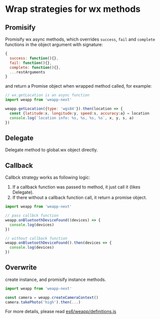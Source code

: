 # Wrap strategies for wx methods

## Promisify

Promisify wx async methods, which overrides `success`, `fail` and `complete` functions in the object argument with signature:

```js
{
  success: function(){},
  fail: function(){},
  complete: function(){},
  ...restArguments
}
```

and return a Promise object when wrapped method called, for example:

```js
// wx.getLocation is an async function
import weapp from 'weapp-next'

weapp.getLocation({type: 'wgs84'}).then(location => {
  const {latitude:x, longitude:y, speed:s, accuracy:a} = location
  console.log(`location info: %s, %s, %s, %s`, x, y, s, a)
})
```

## Delegate

Delegate method to global.wx object directly.

## Callback

Callbck strategy works as following logic:

1. If a callback function was passed to method, it just call it (likes Delegate).
2. If there without a callback function call, it return a promise object.

```js
import weapp from 'weapp-next'

// pass callbck function
weapp.onBluetoothDeviceFound((devices) => {
  console.log(devices)
})

// without callback function
weapp.onBluetoothDeviceFound().then(devices => {
  console.log(devices)
})

```

## Overwrite

create instance, and promisify instance methods.

```js
import weapp from 'weapp-next'

const camera = weapp.createCameraContext()
camera.takePhoto('high').then(...)
```

For more details, please read [es6/weapp/definitions.js](../es6/weapp/definitions.js)
